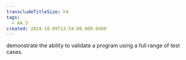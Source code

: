 ```yaml
---
transcludeTitleSize: h4
tags:
  - A4.5
created: 2024-10-09T13:54:08.000-0400
---
```

demonstrate the ability to validate a program using a full range of test cases.